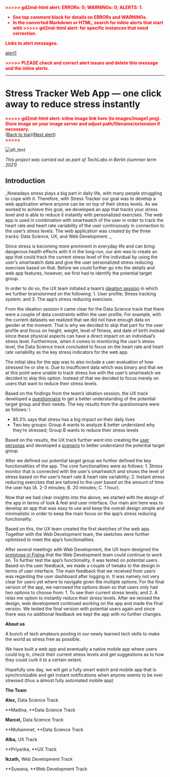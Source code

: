 <!-- Output copied to clipboard! -->

<!-----
NEW: Check the "Suppress top comment" option to remove this info from the output.

Conversion time: 0.652 seconds.


Using this Markdown file:

1. Paste this output into your source file.
2. See the notes and action items below regarding this conversion run.
3. Check the rendered output (headings, lists, code blocks, tables) for proper
   formatting and use a linkchecker before you publish this page.

Conversion notes:

* Docs to Markdown version 1.0β30
* Fri Jul 09 2021 06:08:29 GMT-0700 (PDT)
* Source doc: Stress Tracker Web App documentation
* This document has images: check for >>>>>  gd2md-html alert:  inline image link in generated source and store images to your server. NOTE: Images in exported zip file from Google Docs may not appear in  the same order as they do in your doc. Please check the images!

----->


<p style="color: red; font-weight: bold">>>>>>  gd2md-html alert:  ERRORs: 0; WARNINGs: 0; ALERTS: 1.</p>
<ul style="color: red; font-weight: bold"><li>See top comment block for details on ERRORs and WARNINGs. <li>In the converted Markdown or HTML, search for inline alerts that start with >>>>>  gd2md-html alert:  for specific instances that need correction.</ul>

<p style="color: red; font-weight: bold">Links to alert messages:</p><a href="#gdcalert1">alert1</a>

<p style="color: red; font-weight: bold">>>>>> PLEASE check and correct alert issues and delete this message and the inline alerts.<hr></p>



# **Stress Tracker Web App — one click away to reduce stress instantly**



<p id="gdcalert1" ><span style="color: red; font-weight: bold">>>>>>  gd2md-html alert: inline image link here (to images/image1.png). Store image on your image server and adjust path/filename/extension if necessary. </span><br>(<a href="#">Back to top</a>)(<a href="#gdcalert2">Next alert</a>)<br><span style="color: red; font-weight: bold">>>>>> </span></p>


![alt_text](images/image1.png "image_tooltip")


_This project was carried out as part of TechLabs in Berlin (summer term 2021)_


## **Introduction**

_Nowadays stress plays a big part in daily life, with many people struggling to cope with it. Therefore, with Stress Tracker our goal was to develop a web application where anyone can be on top of their stress levels. As we worked to achieve this goal, we developed an app that tracks your stress level and is able to reduce it instantly with personalized exercises. The web app is used in combination with smartwatch of the user in order to track the heart rate and heart rate variability of the user continuously in connection to the user’s stress levels. The web application was created by the three tracks: Data Science, UX, and Web Development. _

Since stress is becoming more prominent in everyday life and can bring dangerous health effects with it in the long-run, our aim was to create an app that could track the current stress level of the individual by using the user’s smartwatch data and give the user personalized stress reducing exercises based on that. Before we could further go into the details and web app features, however, we first had to identify the potential target group. 

In order to do so, the UX team initiated a team’s [ideation session](https://www.notion.so/Ideation-Session-Part-II-14703a952e914db49148e33993b59739 ) in which we further brainstormed on the following: 1. User profile; Stress tracking system; and 3. The app’s stress reducing exercises. 

From the ideation session it came clear for the Data Science track that there were a couple of data constraints within the user profile. For example, with the current datasets we realized that we did not have enough data on gender at the moment. That is why we decided to skip that part for the user profile and focus on height, weight, level of fitness, and date of birth instead since these physical aspects can have a direct impact on an individual’s stress level. Furthermore, when it comes to monitoring the user’s stress level, the Data Science track concluded to focus on the heart rate and heart rate variability as the key stress indicators for the web app.

The initial idea for the app was to also include a user evaluation of how stressed he or she is. Due to insufficient data which was binary and that we at this point were unable to track stress live with the user’s smartwatch we decided to skip this option. Instead of that we decided to focus merely on users that want to reduce their stress levels.

Based on the findings from the team’s ideation session, the UX track developed a [questionnaire](https://docs.google.com/forms/d/e/1FAIpQLSeJs9v_09XG_vQDJhvS4x-IMReQplxiEyfhgnlYeFJXxKJluA/viewform) to get a better understanding of the potential target group and their needs. The key results from the questionnaire were as follows: \




* 85.3% says that stress has a big impact on their daily lives
* Two key groups: Group A wants to analyze & better understand why they’re stressed; Group B wants to reduce their stress levels

Based on the results, the UX track further went into creating the [user personas](https://miro.com/app/board/o9J_lBJW7fo=/) and developed a [scenario](https://miro.com/app/board/o9J_lAADQNw=/) to better understand the potential target group.

After we defined our potential target group we further defined the key functionalities of the app. The core functionalities were as follows: 1. Stress monitor that is connected with the user’s smartwatch and shows the level of stress based on the user’s heart rate & heart rate variability; 2. Instant stress reducing exercises that are tailored to the user based on the amount of time the user has (A. 2-3 minutes; B. 20 minutes; C. 1 hour). 

Now that we had clear insights into the above, we started with the design of the app in terms of look & feel and user interface. Our main aim here was to develop an app that was easy to use and keep the overall design simple and minimalistic in order to keep the main focus on the app’s stress reducing functionality.

Based on this, the UX team created the first sketches of the web app. Together with the Web Development team, the sketches were further optimised to meet the app’s functionalities. 

After several meetings with Web Development, the UX team designed the [prototype in Figma](https://www.figma.com/file/8L3kBzrKBUXWPbGQP37m2B/Stress-Tracker-Wireframes?node-id=121%3A6) that the Web Development team could continue to work on. To further test the app’s functionality, it was tested on potential users. Based on the user feedback, we made a couple of tweaks to the design in terms of user interface. The main feedback that we received from users was regarding the user dashboard after logging in. It was namely not very clear for users yet where to navigate given the multiple options. For the final version of the app, we narrowed the options down so that users only had two options to choose from: 1. To see their current stress levels; and 2. A relax me option to instantly reduce their stress levels. After we revised the design, web development continued working on the app and made the final version. We tested the final version with potential users again and since there was no additional feedback we kept the app with no further changes.

**About us**

A bunch of tech amateurs pooling in our newly learned tech skills to make the world as stress free as possible.

We have built a web app and eventually a native mobile app where users could log in, check their current stress levels and get suggestions as to how they could curb it to a certain extent.

Hopefully one day, we will get a fully smart watch and mobile app that is synchronizable and get instant notifications when anyone seems to be over stressed (thus a  almost fully automated mobile app)

**The Team**

**Alex,** Data Science Track

**Madina, **Data Science Track

**Marcel,** Data Science Track

**Muhammet, **Data Science Track

**Alba,** UX Track

**Priyanka, **UX Track

**Ikzath,** Web Development Track

**Suwana, **Web Development Track
